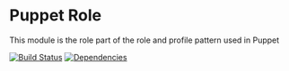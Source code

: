 Puppet Role
====

This module is the role part of the role and profile pattern used in Puppet

[![Build Status](https://travis-ci.org/iszak/puppet-role.svg)](https://travis-ci.org/iszak/puppet-role)
[![Dependencies](https://gemnasium.com/iszak/puppet-role.svg)](https://gemnasium.com/iszak/puppet-role)
